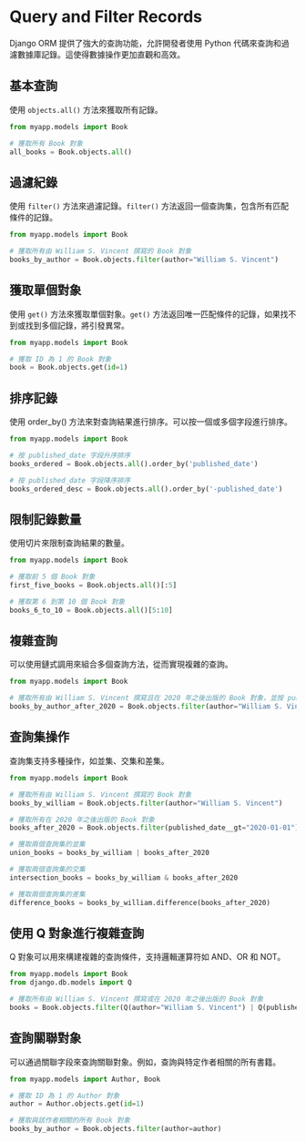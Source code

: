 # Query and Filter Records

Django ORM 提供了強大的查詢功能，允許開發者使用 Python 代碼來查詢和過濾數據庫記錄。這使得數據操作更加直觀和高效。

## 基本查詢
使用 `objects.all()` 方法來獲取所有記錄。
```python
from myapp.models import Book

# 獲取所有 Book 對象
all_books = Book.objects.all()
```

## 過濾紀錄
使用 `filter()` 方法來過濾記錄。`filter()` 方法返回一個查詢集，包含所有匹配條件的記錄。
```python
from myapp.models import Book

# 獲取所有由 William S. Vincent 撰寫的 Book 對象
books_by_author = Book.objects.filter(author="William S. Vincent")
```

## 獲取單個對象
使用 `get()` 方法來獲取單個對象。`get()` 方法返回唯一匹配條件的記錄，如果找不到或找到多個記錄，將引發異常。
```python
from myapp.models import Book

# 獲取 ID 為 1 的 Book 對象
book = Book.objects.get(id=1)
```

## 排序記錄
使用 order_by() 方法來對查詢結果進行排序。可以按一個或多個字段進行排序。
```python
from myapp.models import Book

# 按 published_date 字段升序排序
books_ordered = Book.objects.all().order_by('published_date')

# 按 published_date 字段降序排序
books_ordered_desc = Book.objects.all().order_by('-published_date')
```

## 限制記錄數量
使用切片來限制查詢結果的數量。
```python
from myapp.models import Book

# 獲取前 5 個 Book 對象
first_five_books = Book.objects.all()[:5]

# 獲取第 6 到第 10 個 Book 對象
books_6_to_10 = Book.objects.all()[5:10]
```

## 複雜查詢
可以使用鏈式調用來組合多個查詢方法，從而實現複雜的查詢。
```python
from myapp.models import Book

# 獲取所有由 William S. Vincent 撰寫且在 2020 年之後出版的 Book 對象，並按 published_date 降序排序
books_by_author_after_2020 = Book.objects.filter(author="William S. Vincent", published_date__gt="2020-01-01").order_by('-published_date')
```

## 查詢集操作
查詢集支持多種操作，如並集、交集和差集。
```python
from myapp.models import Book

# 獲取所有由 William S. Vincent 撰寫的 Book 對象
books_by_william = Book.objects.filter(author="William S. Vincent")

# 獲取所有在 2020 年之後出版的 Book 對象
books_after_2020 = Book.objects.filter(published_date__gt="2020-01-01")

# 獲取兩個查詢集的並集
union_books = books_by_william | books_after_2020

# 獲取兩個查詢集的交集
intersection_books = books_by_william & books_after_2020

# 獲取兩個查詢集的差集
difference_books = books_by_william.difference(books_after_2020)
```

## 使用 Q 對象進行複雜查詢
Q 對象可以用來構建複雜的查詢條件，支持邏輯運算符如 AND、OR 和 NOT。
```python
from myapp.models import Book
from django.db.models import Q

# 獲取所有由 William S. Vincent 撰寫或在 2020 年之後出版的 Book 對象
books = Book.objects.filter(Q(author="William S. Vincent") | Q(published_date__gt="2020-01-01"))
```

## 查詢關聯對象
可以通過關聯字段來查詢關聯對象。例如，查詢與特定作者相關的所有書籍。
```python
from myapp.models import Author, Book

# 獲取 ID 為 1 的 Author 對象
author = Author.objects.get(id=1)

# 獲取與該作者相關的所有 Book 對象
books_by_author = Book.objects.filter(author=author)
```

